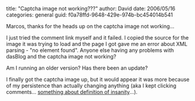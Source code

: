 
title: "Captcha image not working???"
author: David
date: 2006/05/16
categories: general
guid: f0a78ffd-9648-429e-974b-bc454014b541

Marcos, thanks for the heads up on the captcha image not working...

I just tried the comment link myself and it failed. I copied the source for the image it was trying to load and the page I got gave me an error about XML parsing - "no element found". Anyone else having any problems with dasBlog and the captcha image not working?

Am I running an older version? Has there been an update?

I finally got the captcha image up, but it would appear it was more because of my persistence than actually changing anything (aka I kept clicking comments... [something about definition of insanity](http://www.brainyquote.com/quotes/quotes/a/alberteins133991.html)...).

